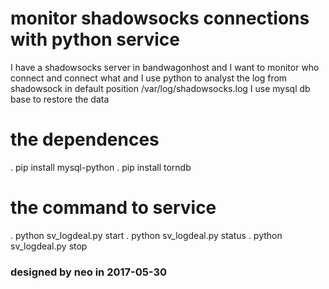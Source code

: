 # monitor shadowsocks connections with python service
I have a shadowsocks server in bandwagonhost
and I want to monitor who connect and connect what 
and I use python to analyst the log from shadowsock
in default position /var/log/shadowsocks.log
I use mysql db base to restore the data 
# the dependences 
. pip install mysql-python
. pip install torndb
# the command to service
. python sv_logdeal.py start
. python sv_logdeal.py status 
. python sv_logdeal.py stop

### designed by neo in 2017-05-30